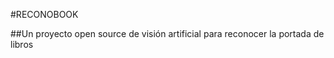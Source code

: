 #RECONOBOOK  

##Un proyecto open source de visión artificial para reconocer la portada de libros  

